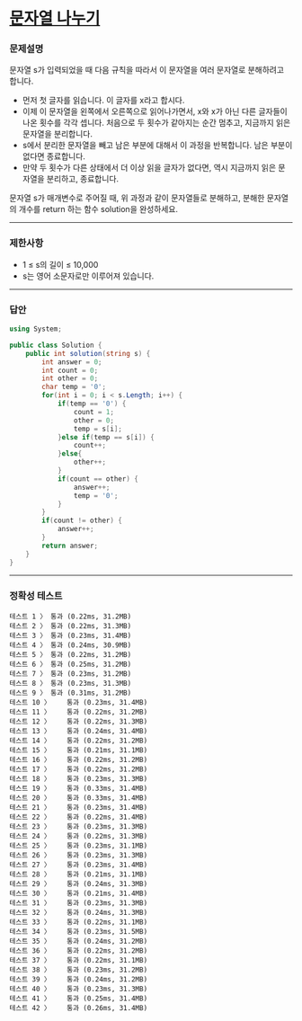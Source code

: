 # <a href="https://school.programmers.co.kr/learn/courses/30/lessons/140108">문자열 나누기</a>

### 문제설명

문자열 s가 입력되었을 때 다음 규칙을 따라서 이 문자열을 여러 문자열로 분해하려고 합니다.

 - 먼저 첫 글자를 읽습니다. 이 글자를 x라고 합시다.
 - 이제 이 문자열을 왼쪽에서 오른쪽으로 읽어나가면서, x와 x가 아닌 다른 글자들이 나온 횟수를 각각 셉니다. 처음으로 두 횟수가 같아지는 순간 멈추고, 지금까지 읽은 문자열을 분리합니다.
 - s에서 분리한 문자열을 빼고 남은 부분에 대해서 이 과정을 반복합니다. 남은 부분이 없다면 종료합니다.
 - 만약 두 횟수가 다른 상태에서 더 이상 읽을 글자가 없다면, 역시 지금까지 읽은 문자열을 분리하고, 종료합니다.

문자열 s가 매개변수로 주어질 때, 위 과정과 같이 문자열들로 분해하고, 분해한 문자열의 개수를 return 하는 함수 solution을 완성하세요.

***

### 제한사항

 - 1 ≤ s의 길이 ≤ 10,000
 - s는 영어 소문자로만 이루어져 있습니다.

***

### 답안
``` csharp
using System;

public class Solution {
    public int solution(string s) {
        int answer = 0;
        int count = 0;
        int other = 0;
        char temp = '0';
        for(int i = 0; i < s.Length; i++) {
            if(temp == '0') {
                count = 1;
                other = 0;
                temp = s[i];
            }else if(temp == s[i]) {
                count++;
            }else{
                other++;
            }
            if(count == other) {
                answer++;
                temp = '0';
            }
        }
        if(count != other) {
            answer++;
        }
        return answer;
    }
}
```

***

### 정확성 테스트
```
테스트 1 〉	통과 (0.22ms, 31.2MB)
테스트 2 〉	통과 (0.22ms, 31.3MB)
테스트 3 〉	통과 (0.23ms, 31.4MB)
테스트 4 〉	통과 (0.24ms, 30.9MB)
테스트 5 〉	통과 (0.22ms, 31.2MB)
테스트 6 〉	통과 (0.25ms, 31.2MB)
테스트 7 〉	통과 (0.23ms, 31.2MB)
테스트 8 〉	통과 (0.23ms, 31.3MB)
테스트 9 〉	통과 (0.31ms, 31.2MB)
테스트 10 〉	통과 (0.23ms, 31.4MB)
테스트 11 〉	통과 (0.22ms, 31.2MB)
테스트 12 〉	통과 (0.22ms, 31.3MB)
테스트 13 〉	통과 (0.24ms, 31.4MB)
테스트 14 〉	통과 (0.22ms, 31.2MB)
테스트 15 〉	통과 (0.21ms, 31.1MB)
테스트 16 〉	통과 (0.22ms, 31.2MB)
테스트 17 〉	통과 (0.22ms, 31.2MB)
테스트 18 〉	통과 (0.23ms, 31.3MB)
테스트 19 〉	통과 (0.33ms, 31.4MB)
테스트 20 〉	통과 (0.33ms, 31.4MB)
테스트 21 〉	통과 (0.23ms, 31.4MB)
테스트 22 〉	통과 (0.22ms, 31.4MB)
테스트 23 〉	통과 (0.23ms, 31.3MB)
테스트 24 〉	통과 (0.22ms, 31.3MB)
테스트 25 〉	통과 (0.23ms, 31.1MB)
테스트 26 〉	통과 (0.23ms, 31.3MB)
테스트 27 〉	통과 (0.23ms, 31.4MB)
테스트 28 〉	통과 (0.21ms, 31.1MB)
테스트 29 〉	통과 (0.24ms, 31.3MB)
테스트 30 〉	통과 (0.21ms, 31.4MB)
테스트 31 〉	통과 (0.23ms, 31.3MB)
테스트 32 〉	통과 (0.24ms, 31.3MB)
테스트 33 〉	통과 (0.22ms, 31.1MB)
테스트 34 〉	통과 (0.23ms, 31.5MB)
테스트 35 〉	통과 (0.24ms, 31.2MB)
테스트 36 〉	통과 (0.22ms, 31.2MB)
테스트 37 〉	통과 (0.22ms, 31.1MB)
테스트 38 〉	통과 (0.23ms, 31.2MB)
테스트 39 〉	통과 (0.24ms, 31.2MB)
테스트 40 〉	통과 (0.23ms, 31.3MB)
테스트 41 〉	통과 (0.25ms, 31.4MB)
테스트 42 〉	통과 (0.26ms, 31.4MB)
```